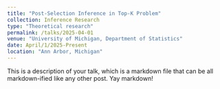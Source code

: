 ```yaml
---
title: "Post-Selection Inference in Top-K Problem"
collection: Inference Research
type: "Theoretical research"
permalink: /talks/2025-04-01
venue: "University of Michigan, Department of Statistics"
date: April/1/2025-Present
location: "Ann Arbor, Michigan"
---
```


This is a description of your talk, which is a markdown file that can be all markdown-ified like any other post. Yay markdown!
